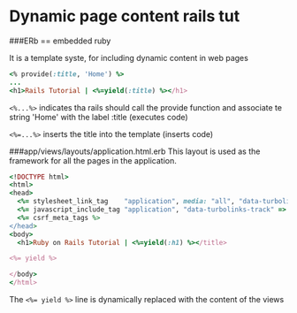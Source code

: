 # Dynamic page content rails tut

###ERb == embedded ruby

It is a template syste, for including dynamic content in web pages

```ruby
<% provide(:title, 'Home') %>
...
<h1>Rails Tutorial | <%=yield(:title) %></h1>
```

`<%...%>` indicates tha rails should call the provide function and associate te string 'Home' with the label :title (executes code)

`<%=...%>` inserts the title into the template (inserts code)

###app/views/layouts/application.html.erb
This layout is used as the framework for all the pages in the application.

```ruby
<!DOCTYPE html>
<html>
<head>
  <%= stylesheet_link_tag    "application", media: "all", "data-turbolinks-track" => true %>
  <%= javascript_include_tag "application", "data-turbolinks-track" => true %>
  <%= csrf_meta_tags %>
</head>
<body>
  <h1>Ruby on Rails Tutorial | <%=yield(:h1) %></title>

<%= yield %>

</body>
</html>
```
The `<%= yield %>` line is dynamically replaced with the content of the views